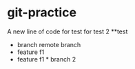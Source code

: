 # git-practice

A new line of code
for test
for test 2
\*\*test

- branch
  remote branch
- feature f1
- feature f1 \*
branch 2
